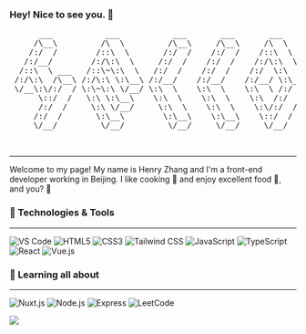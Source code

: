 ### Hey! Nice to see you. 👋

<pre>
      ___           ___           ___       ___       ___     
     /\__\         /\  \         /\__\     /\__\     /\  \    
    /:/  /        /::\  \       /:/  /    /:/  /    /::\  \   
   /:/__/        /:/\:\  \     /:/  /    /:/  /    /:/\:\  \  
  /::\  \ ___   /::\~\:\  \   /:/  /    /:/  /    /:/  \:\  \ 
 /:/\:\  /\__\ /:/\:\ \:\__\ /:/__/    /:/__/    /:/__/ \:\__\
 \/__\:\/:/  / \:\~\:\ \/__/ \:\  \    \:\  \    \:\  \ /:/  /
      \::/  /   \:\ \:\__\    \:\  \    \:\  \    \:\  /:/  / 
      /:/  /     \:\ \/__/     \:\  \    \:\  \    \:\/:/  /  
     /:/  /       \:\__\        \:\__\    \:\__\    \::/  /   
     \/__/         \/__/         \/__/     \/__/     \/__/    


</pre>

---

Welcome to my page! My name is Henry Zhang and I'm a front-end developer working in Beijing. I like cooking 🍳 and enjoy excellent food 🍲, and you? 💭

### 🔧 Technologies & Tools

---

![VS Code](https://img.shields.io/badge/-VS%20Code-000?style=flat&logo=visual-studio-code) ![HTML5](https://img.shields.io/badge/-HTML5-000?style=flat&logo=html5&logoColor=white) ![CSS3](https://img.shields.io/badge/-CSS3-000?style=flat&logo=css3) ![Tailwind CSS](https://img.shields.io/badge/-Tailwind%20CSS-000?style=flat&logo=TailwindCSS) ![JavaScript](https://img.shields.io/badge/-JavaScript-000?style=flat&logo=javascript) ![TypeScript](https://img.shields.io/badge/-TypeScript-000?style=flat&logo=TypeScript) ![React](https://img.shields.io/badge/-React-000?style=flat&logo=react) ![Vue.js](https://img.shields.io/badge/-Vue.js-000?style=flat&logo=Vue.js)

### 🌱 Learning all about

---

![Nuxt.js](https://img.shields.io/badge/-Nuxt.js-000?style=flat&logo=Nuxt.js) ![Node.js](https://img.shields.io/badge/-Node.js-000?style=flat&logo=Node.js) ![Express](https://img.shields.io/badge/-Express-000?style=flat) ![LeetCode](https://img.shields.io/badge/-LeetCode-000?style=flat&logo=LeetCode)

![](https://github-readme-stats.vercel.app/api?username=HenryZhang&theme=dark)

<!--
**HenryZhang-Coder/HenryZhang-Coder** is a ✨ _special_ ✨ repository because its `README.md` (this file) appears on your GitHub profile.

Here are some ideas to get you started:

- 🔭 I’m currently working on ...
- 🌱 I’m currently learning ...
- 👯 I’m looking to collaborate on ...
- 🤔 I’m looking for help with ...
- 💬 Ask me about ...
- 📫 How to reach me: ...
- 😄 Pronouns: ...
- ⚡ Fun fact: ...
-->
